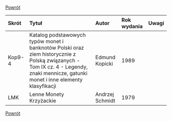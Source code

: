 
[Powrót](https://numizmatyka.satola.net)


| Skrót | Tytuł | Autor | Rok wydania | Uwagi |
| :- | :- | :- | :- | :- |
| Kop9-4 | Katalog podstawowych typów monet i banknotów Polski oraz ziem historycznie z Polską związanych - Tom IX cz. 4 - Legendy, znaki mennicze, gatunki monet i inne elementy klasyfikacji | Edmund Kopicki | 1989 |  |
| LMK | Lenne Monety Krzyżackie | Andrzej Schmidt | 1979 |  |


[Powrót](https://numizmatyka.satola.net)